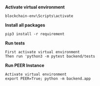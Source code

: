 **Activate virtual environment**

```
blockchain-env\Scripts\activate
```

**Install all packages**

```
pip3 install -r requirement
```

**Run tests**

```
First activate virtual environment
Then run 'python3 -m pytest backend/tests
``` 

**Run PEER Instance**
```
Activate virtual environment
export PEER=True; python -m backend.app
```
